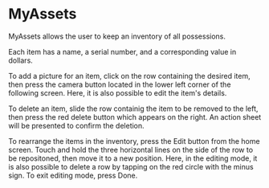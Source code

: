 # MyAssets

MyAssets allows the user to keep an inventory of all possessions. 

Each item has a name, a serial number, and a corresponding value in dollars.

To add a picture for an item, click on the row containing the desired item, then press the camera button located in the 
lower left corner of the following screen. Here, it is also possible to edit the item's details.

To delete an item, slide the row containig the item to be removed to the left, then press the red delete button which 
appears on the right. An action sheet will be presented to confirm the deletion.

To rearrange the items in the inventory, press the Edit button from the home screen. Touch and hold the three horizontal 
lines on the side of the row to be repositoned, then move it to a new position. Here, in the editing mode, it is also possible
to delete a row by tapping on the red circle with the minus sign. To exit editing mode, press Done.
